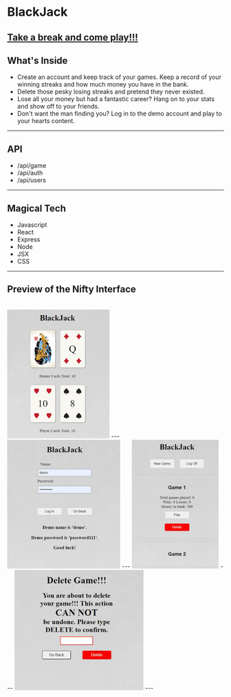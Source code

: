 # BlackJack

[Take a break and come play!!!](https://blackjack.jackie-abert.vercel.app/)
---
## What's Inside
- Create an account and keep track of your games. Keep a record of your winning
  streaks and how much money you have in the bank.
- Delete those pesky losing streaks and pretend they never existed.
- Lose all your money but had a fantastic career? Hang on to your stats and show off to your friends.
- Don't want the man finding you? Log in to the demo account and play to your hearts content.
---
## API
- /api/game
- /api/auth
- /api/users
---

## Magical Tech
- Javascript
- React
- Express
- Node
- JSX
- CSS
---
## Preview of the Nifty Interface 
<br/>
<img alt="blackjack game page" src=https://github.com/Jackie-Abert/jax-blackjack/blob/master/blackjack/readmeimages/blackjack.jpg/>
---
<img alt="login page" src=https://github.com/Jackie-Abert/jax-blackjack/blob/master/blackjack/readmeimages/login.jpg/>
---
<img alt="user page" src=https://github.com/Jackie-Abert/jax-blackjack/blob/master/blackjack/readmeimages/userpage.jpg/>
---
<img alt="delete game page" src=https://github.com/Jackie-Abert/jax-blackjack/blob/master/blackjack/readmeimages/deletepage.jpg/>
---

